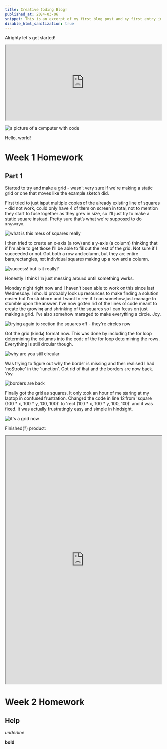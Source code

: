 ```yaml
---
title: Creative Coding Blog!
published_at: 2024-03-06
snippet: This is an excerpt of my first blog post and my first entry into the world of creative coding!
disable_html_sanitization: true
---
```


Alrighty let's get started!

<iframe src="https://editor.p5js.org/s3942372/full/RPKqRVLDE" width="100%" height="242px"></iframe>

![a picture of a computer with code](/week_1_homework/ccs_pfp.jpg)

Hello, world!

# Week 1 Homework

## Part 1
Started to try and make a grid - wasn't very sure if we're making a static grid or one that moves like the example sketch did.

First tried to just input multiple copies of the already existing line of squares - did not work, could only have 4 of them on screen in total, not to mention they start to fuse together as they grew in size, so I'll just try to make a static square instead. Pretty sure that's what we're supposed to do anyways.

![what is this mess of squares really](/week_1_homework/whatisthismess.png)

I then tried to create an x-axis (a row) and a y-axis (a column) thinking that if I'm able to get those I'll be able to fill out the rest of the grid. Not sure if I succeeded or not. Got both a row and column, but they are entire bars,rectangles, not individual squares making up a row and a column.

![success! but is it really?](/week_1_homework/getthatxvariabletoo.png)

Honestly I think I'm just messing around until something works.

Monday night right now and I haven't been able to work on this since last Wednesday. I should probably look up resources to make finding a solution easier but I'm stubborn and I want to see if I can somehow just manage to stumble upon the answer. I've now gotten rid of the lines of code meant to create the growing and shrinking of the squares so I can focus on just making a grid. I've also somehow managed to make everything a circle. Joy.

![trying again to section the squares off - they're circles now](/week_1_homework/whyareyoucircles.png)

Got the grid (kinda) format now. This was done by including the for loop determining the columns into the code of the for loop determining the rows. Everything is still circular though.

![why are you still circular](/week_1_homework/whyareyoustillcircles.png)

Was trying to figure out why the border is missing and then realised I had 'noStroke' in the 'function'. Got rid of that and the borders are now back. Yay.

![borders are back](/week_1_homework/atleastigottheborderback.png)

Finally got the grid as squares. It only took an hour of me staring at my laptop in confused frustration. Changed the code in line 12 from 'square (100 * x, 100 * y, 100, 100)' to 'rect (100 * x, 100 * y, 100, 100)' and it was fixed. it was actually frustratingly easy and simple in hindsight.

![it's a grid now](/week_1_homework/hellyeahididit.png)

Finished(?) product:

<iframe src="https://editor.p5js.org/s3942372/full/I971ryDnE" width="100%" height="800px"></iframe>

# Week 2 Homework

## Help

_underline_

**bold**
